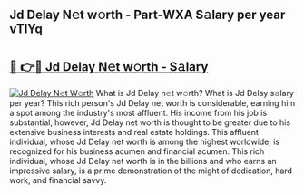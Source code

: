 ## Jd Delay N𝚎t w𝚘rth - Part-WXA S𝚊lary per year vTlYq

# <h2><a href="http://gc3v84h.nevu.top/?p=Jd+Delay">🔗 👉🔴 Jd Delay N𝚎t w𝚘rth - S𝚊lary</a></h2>

[![Jd Delay N𝚎t W𝚘rth](https://i.imgur.com/Oavwk0R.jpeg)](http://gc3v84h.nevu.top/?p=Jd+Delay)
What is Jd Delay n𝚎t w𝚘rth? What is Jd Delay s𝚊lary per year?
This rich person's Jd Delay net worth is considerable, earning him a spot among the industry's most affluent. His income from his job is substantial, however, Jd Delay net worth is thought to be greater due to his extensive business interests and real estate holdings. This affluent individual, whose Jd Delay net worth is among the highest worldwide, is recognized for his business acumen and financial acumen. This rich individual, whose Jd Delay net worth is in the billions and who earns an impressive salary, is a prime demonstration of the might of dedication, hard work, and financial savvy.
